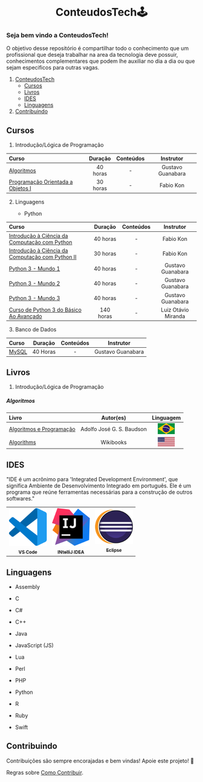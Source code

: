 <p align="center">
<h1 align="center">ConteudosTech🕹</h1>
<p align="center">

### Seja bem vindo a ConteudosTech!

O objetivo desse repositório é compartilhar todo o conhecimento que um profissional que deseja trabalhar na area da tecnologia deve possuir, conhecimentos complementares que podem lhe auxiliar no dia a dia ou que sejam especificos para outras vagas.

1. [ConteudosTech](https://github.com/thundercowboy/ConteudosTech#ConteudosTech)
    - [Cursos](https://github.com/thundercowboy/ConteudosTech#Cursos)
    - [Livros](https://github.com/thundercowboy/ConteudosTech#Livros)
    - [IDES](https://github.com/thundercowboy/ConteudosTech#IDES)
    - [Linguagens](https://github.com/thundercowboy/ConteudosTech#linguagens)
1. [Contribuindo](https://github.com/thundercowboy/ConteudosTech#Contribuindo)

## Cursos

1.  Introdução/Lógica de Programação
    
Curso | Duração | Conteúdos | Instrutor |
:---- | :----: | :----: | :----:
[Algoritmos](https://www.cursoemvideo.com/curso/curso-de-algoritmo/) | 40 horas | - | Gustavo Guanabara |
[Programação Orientada a Objetos I](https://pt.coursera.org/learn/lab-poo-parte-1) | 30 horas | - | Fabio Kon |

2.  Linguagens

    * Python

Curso | Duração | Conteúdos | Instrutor |
:---- | :----: | :----: | :----:
[Introdução à Ciência da Computação com Python](https://www.coursera.org/learn/ciencia-computacao-python-conceitos) | 40 horas | - | Fabio Kon |
[Introdução à Ciência da Computação com Python II](https://pt.coursera.org/learn/ciencia-computacao-python-conceitos-2) | 30 horas | - | Fabio Kon |
[Python 3 - Mundo 1](https://www.cursoemvideo.com/curso/python-3-mundo-1/) | 40 horas | - | Gustavo Guanabara |
[Python 3 - Mundo 2](https://www.cursoemvideo.com/curso/python-3-mundo-2/) | 40 horas | - | Gustavo Guanabara |
[Python 3 - Mundo 3](https://www.cursoemvideo.com/curso/python-3-mundo-3/) | 40 horas | - | Gustavo Guanabara |
[Curso de Python 3 do Básico Ao Avançado](https://www.udemy.com/course/python-3-do-zero-ao-avancado/) | 140 horas | - | Luiz Otávio Miranda |

3.  Banco de Dados

Curso | Duração | Conteúdos | Instrutor |
:---- | :----: | :----: | :----:
[MySQL](https://www.cursoemvideo.com/curso/mysql/) | 40 Horas | - | Gustavo Guanabara |

## Livros
    
1. Introdução/Lógica de Programação
    
##### Algoritmos
    
Livro | Autor(es) | Linguagem
:---- | :----: | :----: |
[Algoritmos e Programação](https://www.ifmg.edu.br/ceadop3/apostilas/algoritmos-e-programacao) | Adolfo José G. S. Baudson | <img src="bandeiras/br.jpg" width=45px> |
[Algorithms](https://en.wikibooks.org/wiki/Algorithms) | Wikibooks | <img src="bandeiras/eua.png" width=45px> |
    
## IDES

"IDE é um acrônimo para 'Integrated Development Environment', que significa Ambiente de Desenvolvimento Integrado em português. Ele é um programa que reúne ferramentas necessárias para a construção de outros softwares."

<table>
  <tr>
    <td align="center"><a href="https://code.visualstudio.com/"><img src="ides/vscode.png" width="100px;" alt=""/><br /><sub><b>VS Code</b></sub></a><br /></td>
    <td align="center"><a href="https://www.jetbrains.com/idea/"><img src="ides/INtelliJ IDEA.png" width="100px;" alt=""/><br /><sub><b>INtelliJ IDEA</b></sub></a><br /></td>
    <td align="center"><a href="https://eclipseide.org/"><img src="ides/Eclipse.png" width="100px;" alt=""/><br /><sub><b>Eclipse</b></sub></a><br /></td>
  </tr>
</table>

## Linguagens

* Assembly

* C

* C#

* C++

* Java

* JavaScript (JS)

* Lua

* Perl

* PHP

* Python

* R

* Ruby

* Swift

## Contribuindo
    
Contribuições são sempre encorajadas e bem vindas! Apoie este projeto! 🚀

Regras sobre [Como Contribuir](https://github.com/thundercowboy/ConteudosTech/blob/main/contribuindo.md).
